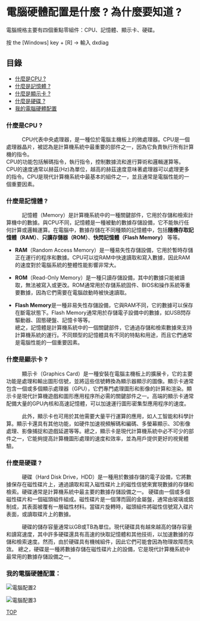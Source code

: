 <a name="000"/>

# 電腦硬體配置是什麼 ? 為什麼要知道 ?
電腦規格主要有四個重點零組件：CPU、記憶體、顯示卡、硬碟。

按 the [Windows] key + [R] → 輸入 dxdiag

## 目錄
- [什麼是CPU ?](#111)
- [什麼是記憶體 ?](#222)
- [什麼是顯示卡 ?](#333)
- [什麼是硬碟 ?](#444)
- [我的電腦硬體配置](#555)

<a name="111"/>

### 什麼是CPU ?
　　　CPU代表中央處理器，是一種位於電腦主機板上的微處理器。CPU是一個處理器晶片，被認為是計算機系統中最重要的部件之一，因為它負責執行所有計算機的指令。  
CPU的功能包括解碼指令，執行指令，控制數據流和進行算術和邏輯運算等。CPU的速度通常以赫茲(Hz)為單位，越高的赫茲速度意味著處理器可以處理更多的指令。CPU是現代計算機系統中最基本的組件之一，並且通常是電腦性能的一個重要因素。

<a name="222"/>

### 什麼是記憶體 ?
　　　記憶體（Memory）是計算機系統中的一種關鍵部件，它用於存儲和檢索計算機中的數據。與CPU不同，記憶體是一種被動的數據存儲設備，它不能執行任何計算或邏輯運算。在電腦中，數據存儲在不同種類的記憶體中，包括**隨機存取記憶體（RAM）**、**只讀存儲器（ROM）**、**快閃記憶體（Flash Memory）** 等等。
  
  - **RAM**（Random Access Memory）是一種易失性存儲設備，它用於暫時存儲正在運行的程序和數據。CPU可以從RAM中快速讀取和寫入數據，因此RAM的速度對於電腦系統的整體性能影響非常大。
  
  - **ROM**（Read-Only Memory）是一種只讀存儲設備，其中的數據只能被讀取，無法被寫入或更改。ROM通常用於存儲系統固件、BIOS和操作系統等重要數據，因為它們需要在電腦啟動時被快速讀取。
  
  - **Flash Memory**是一種非易失性存儲設備，它與RAM不同，它的數據可以保存在斷電狀態下。Flash Memory通常用於存儲電子設備中的數據，如USB閃存驅動器、固態硬盤、記憶卡等等。  
  總之，記憶體是計算機系統中的一個關鍵部件，它通過存儲和檢索數據來支持計算機系統的運行。不同類型的記憶體具有不同的特點和用途，而且它們通常是電腦性能的一個重要因素。

<a name="333"/>

### 什麼是顯示卡 ?
　　　顯示卡（Graphics Card）是一種安裝在電腦主機板上的擴展卡，它的主要功能是處理和輸出圖形信號，並將這些信號轉換為顯示器顯示的圖像。顯示卡通常包含一個或多個顯示處理器（GPU），它們專門處理圖形和影像的計算和渲染。顯示卡是現代計算機遊戲和圖形應用程序所必需的關鍵部件之一。高端的顯示卡通常配備大量的GPU內核和高速記憶體，可以加速運行圖形密集型應用程序的速度。

　　　此外，顯示卡也可用於其他需要大量平行運算的應用，如人工智能和科學計算。顯示卡還具有其他功能，如硬件加速視頻解碼和編碼、多螢幕顯示、3D影像處理、影像捕捉和遊戲延遲等等。總之，顯示卡是現代計算機系統中必不可少的部件之一，它能夠提高計算機圖形處理的速度和效率，並為用戶提供更好的視覺體驗。

<a name="444"/>

### 什麼是硬碟 ?
　　　硬碟（Hard Disk Drive，HDD）是一種用於數據存儲的電子設備，它將數據保存在磁性碟片上，通過讀取和寫入磁性碟片上的磁性信號來實現數據的存儲和檢索。硬碟通常是計算機系統中最主要的數據存儲設備之一。
硬碟由一個或多個磁性碟片和一個磁頭組件組成。磁性碟片是一個薄而圓的金屬盤，通常由玻璃或鋁制成，其表面被覆有一層磁性材料。當碟片旋轉時，磁頭組件將磁性信號寫入碟片表面，或讀取碟片上的數據。

　　　硬碟的儲存容量通常以GB或TB為單位。現代硬碟具有越來越高的儲存容量和讀寫速度，其中許多硬碟還具有高速的快取記憶體和其他技術，以加速數據的存儲和檢索速度。然而，由於硬碟具有機械組件，因此它們可能會因為物理故障而失效。
總之，硬碟是一種將數據存儲在磁性碟片上的設備，它是現代計算機系統中最常用的數據存儲設備之一。

<a name="555"/>

### 我的電腦硬體配置：

![電腦配置2](https://user-images.githubusercontent.com/126373882/232313935-b552c8de-ab36-494d-8579-871ac804d3be.jpg)

![電腦配置3](https://user-images.githubusercontent.com/126373882/232313952-46f1555f-4f76-4a22-a50b-86c87996b1ff.jpg)

[TOP](#000)
